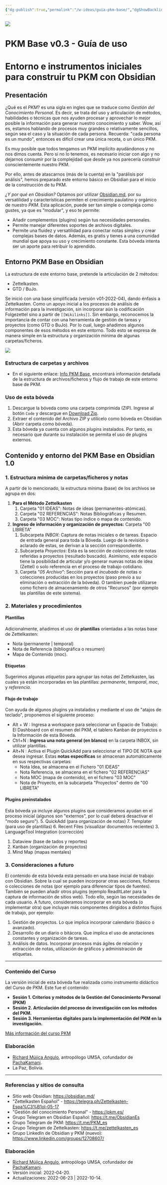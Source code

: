 ```yaml
---
{"dg-publish":true,"permalink":"/w-ideas/guia-pkm-base/","dgShowBacklinks":true,"dgShowLocalGraph":true,"noteIcon":""}
---
```


![](/img/user/W-ideas/img/pachakamani.jpg)
# PKM Base v0.3 - Guía de uso
# Entorno e instrumentos iniciales para construir tu PKM con Obsidian

## Presentación

¿Qué es el _PKM_? es una sigla en ingles que se traduce como _Gestión del Conocimiento Personal_. Es decir, se trata del uso y articulación de métodos, habilidades o técnicas que nos ayuden procesar y aprovechar lo mejor posible la información para generar nuestro conocimiento y saber. Wow, así es, estamos hablando de procesos muy grandes o relativamente sencillos, según sea el caso y la situación de cada persona. Recuerda: "cada persona es un mundo", entonces es dificil crear una única receta, o un único PKM. 

Es muy posible que todos tengamos un PKM implícito ayudándonos y no nos dimos cuenta. Pero si no lo tenemos, es necesario iniciar con algo y no dejarnos consumir por la complejidad que desde ya nos parecería construir conscientemente nuestro PKM. 

Por ello, antes de atascarnos (más de la cuenta) en la "parálisis por análisis", hemos preparado este entorno básico en Obsidian para el inicio de la construcción de tu PKM. 

_¿Y por qué en Obsidian?_
Optamos por utilizar [Obsidian.md](https://obsidian.md/), por su versatilidad y características permiten el crecimiento paulatino y orgánico de nuestro _PKM_. Esta aplicación, puede ser tan simple o compleja como gustes, ya que es "modular", y eso te permite: 
- Añadir complementos (plugins) según tus necesidades personales.
- Permite manejar diferentes soportes de archivos digitales.
- Permite una fluidez y versatilidad para conectar notas simples y crear complejas bases de datos.
Además, es gratis y tienes a una comunidad mundial que apoya su uso y crecimiento constante. Esta bóveda intenta ser un aporte para retribuir lo aprendido.

## Entorno PKM Base en Obsidian

La estructura de este entorno base, pretende la articulación de 2 métodos:
- Zettelkasten.
- GTD / BuJo.

Se inició con una base simplificada (versión v01-2022-04), dando énfasis a  Zettelkasten. Como un apoyo inicial a los procesos de análisis de información para la investigación, sin incorporar aún la codificación Folgezettel sino a partir de `[[Wikilinks]]`. Sin embargo, reconocemos la importancia de contar con una herramienta de gestión de tareas y proyectos (como GTD o BuJo). Por lo cual, luego añadimos algunos componentes de esos métodos en este entorno. Todo esto se expresa de manera simple en la estructura y organización mínima de algunas carpetas/ficheros.

![](/img/user/W-ideas/img/PKM-kamani.JPG)

### Estructura de carpetas y archivos
- En el siguiente enlace: [Info PKM Base](Info%20PKM%20Base.md), encontrará información detallada de la estructura de archivos/ficheros y flujo de trabajo de este entorno base de PKM.

### Uso de esta bóveda
1. Descargue la bóveda como una carpeta comprimida (ZIP). Ingrese al botón `Code` y descargue en [Download Zip](https://github.com/RichardMujsica/PKM-Base-Obsidian/archive/refs/heads/main.zip).
2. Extraer el contenido del Archivo ZIP y utilícelo como bóveda en Obsidian (Abrir carpeta como bóveda).
3. Esta bóveda ya cuenta con algunos _plugins_ instalados. Por tanto, es necesario que durante su instalación se permita el uso de plugins externos.


## Contenido y entorno del PKM Base en Obsidian 1.0

### 1. Estructura mínima de carpetas/ficheros y notas

A partir de lo mencionado, la estructura mínima (base) de los archivos se agrupa en dos:
1. **Para el Método Zettelkasten**
	1. Carpeta "01 IDEAS": Notas de ideas (permanentes-atómicas).
	2. Carpeta "02 REFERENCIAS": Notas Bibliográficas y Resumen.
	3. Carpeta "03 MOC": Notas tipo índice o mapa de contenido. 
2. **Ingreso de información y organización de proyectos:** Carpeta "00 LIBRETA"
	1. Subcarpeta _INBOX_: Captura de notas iniciales o de tareas. Espacio de entrada general para toda la Bóveda. Luego de la revisión o aclarado de estas, se derivan a la sección correspondiente.
	2. Subcarpeta _Proyectos_: Esta es la sección de _colecciones_ de notas referidas a proyectos (resultado buscado). Asimismo, este espacio tiene la posibilidad de articular y/o generar nuevas notas de idea (Zettel) o solo referencia en el proceso de trabajo cotidiano.
	3. Carpeta _"05 Archivo"_: Sección para el _incubado_ de notas o colecciones producidas en los proyectos (paso previo a su eliminación o extracción de la bóveda). O tambien puede utilizarse como fichero de almacenamiento de otros "Recursos" (por ejemplo las plantillas de este sistema). 

### 2. Materiales y procedimientos

#### Plantillas
Adicionalmente, añadimos el uso de **plantillas** orientadas a las notas base de Zettelkasten: 
- Nota (permanente | temporal)
- Nota de Referencia (bibliográfica o resumen)
- Mapa de Contenido (moc).

#### Etiquetas

Sugerimos algunas _etiquetas_ para agrupar las notas del Zettelkasten, las cuales ya están incorporadas en las plantillas: _permanente_, _temporal_, _moc_, y _referencia_.

#### Flujo de trabajo

Con ayuda de algunos plugins ya instalados y mediante el uso de "atajos de teclado", proponemos el siguiente proceso:
- Alt + W : Ingresa a workspace para seleccionar un Espacio de Trabajo: El Dashboard con el resumen del PKM, el tablero Kanban de proyectos o la Información de esta Bóveda. 
- Ctrl+N : **Ingresa una nota general (en blanco)** en la carpeta INBOX, sin utilizar plantillas.
- Alt+N : Activa el Plugin QuickAdd para seleccionar el TIPO DE NOTA que desea ingresar. Estas **notas específicas** se almacenan automáticamente en sus respectivas carpetas:
	- Nota Idea, se almacena en el Fichero "01 IDEAS"
	- Nota Referencia, se almacena en el fichero "02 REFERENCIAS"
	- Nota MOC (mapa de contenido), en el fichero "03 MOC"
	- Nota de Proyecto, en la subcarpeta "Proyectos" dentro de "00 LIBRETA"

#### Plugins preinstalados

Esta bóveda ya incluye algunos plugins que consideramos ayudan en el proceso inicial (algunos son "externos", por lo cual deberá desactivar el "modo seguro"). 
5. QuickAdd (para organización de notas)
7. Templater (para uso de plantillas)
6. Recent Files (visualizar documentos recientes)
3. LanguageTool Integration (corrección)
1. Dataview (base de tados y reportes)
2. Kanban (organización de proyectos)
4. Mind Map (mapas mentales)

### 3. Consideraciones a futuro

El contenido de esta bóveda está pensado en una base inicial de trabajo con Obsidian. Sobre la cual se pueden incorporar otras secciones, ficheros o colecciones de notas (por ejemplo para diferenciar tipos de fuentes). También se pueden añadir otros plugins (ejemplo ReadItLater para la captura de información de sitios web). Todo ello, según las necesidades de cada usuario.
A futuro, consideramos incorporar en esta bóveda (o implementar otra) que incluyan más componentes dirigidos a distintos flujos de trabajo, por ejemplo:
1. Gestión de proyectos. Lo que implica incorporar calendario (básico o avanzado).
2. Desarrollo de un diario o bitácora. Que implica el uso de anotaciones constantes y organización de tareas.
3. Análisis de datos. Incorporar procesos más ágiles de relación y extracción de notas, utilización de gráficos y administración de etiquetas. 

---

### Contenido del Curso

La versión inicial de esta bóveda fue realizada como instrumento didáctico del Curso de PKM. Este fue el contenido:
- **Sesión 1. Criterios y métodos de la Gestión del Conocimiento Personal (PKM)**
- **Sesión 2. Articulación del proceso de investigación con los métodos del PKM.**
- **Sesión 3. Herramientas digitales para la implementación del PKM en la investigación.**

[Más información del curso PKM](https://pachakamani.com/blog/curso-gestion-conocimiento-personal-pkm-investigadores-sociales-2022/)

### Elaboración
- [Richard Mújica Angulo](https://bio.link/richardmujica), antropólogo UMSA, cofundador de [PachaKamani](https://pachakamani.com/).
- La Paz, Bolivia.

---

### Referencias y sitios de consulta

- Sitio web Obsidian: https://obsidian.md/
- "Zettelkasten Español" - https://telegra.ph/Zettelkasten-Espa%C3%B1ol-05-17
- "Gestión del conocimiento Personal" - https://pkm.es/
- Grupo Telegram en Obsidian Español: https://t.me/ObsidianEs
- Grupo Telegram de PKM: https://t.me/PKM_es
- Grupo Telegram de Zettelkasten: https://t.me/zettelkasten_es
- Grupo LinkedIn de Obsidian y PKM (nuevo): https://www.linkedin.com/groups/12708607/



### Elaboración
- [Richard Mújica Angulo](https://bio.link/richardmujica), antropólogo UMSA, cofundador de [PachaKamani](https://pachakamani.com/).
- Versión inicial: 2022-04-20.
- Actualizaciones: 2022-06-23 | 2022-10-14.